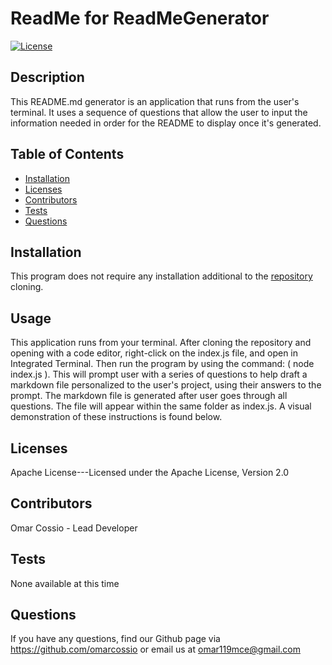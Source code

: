 # ReadMe for ReadMeGenerator

[![License](https://img.shields.io/badge/License-Apache%202.0-blue.svg)](https://opensource.org/licenses/Apache-2.0)
## Description 
 This README.md generator is an application that runs from the user's terminal. It uses a sequence of questions that allow the user to input the information needed in order for the README to display once it's generated. 

## Table of Contents 
 * [Installation](#installation)
 * [Licenses](#licenses)
 * [Contributors](#Contributors)
 * [Tests](#tests)
 * [Questions](#questions)

## Installation
This program does not require any installation additional to the [repository](https://github.com/omarcossio/ReadMeGenerator) cloning. 

## Usage
This application runs from your terminal. After cloning the repository and opening with a code editor, right-click on the index.js file, and open in Integrated Terminal. Then run the program by using the command: ( node index.js ). This will prompt user with a series of questions to help draft a markdown file personalized to the user's project, using their answers to the prompt. The markdown file is generated after user goes through all questions. The file will appear within the same folder as index.js. A visual demonstration of these instructions is found below.

## Licenses
Apache License---Licensed under the Apache License, Version 2.0 

## Contributors
Omar Cossio - Lead Developer

## Tests
None available at this time

## Questions
If you have any questions, find our Github page via https://github.com/omarcossio or email us at [omar119mce@gmail.com](mailto:omar119mce@gmail.com)

